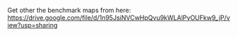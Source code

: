 Get other the benchmark maps from here:
https://drive.google.com/file/d/1n95JsiNVCwHpQvu9kWLAlPyOUFkw9_jP/view?usp=sharing